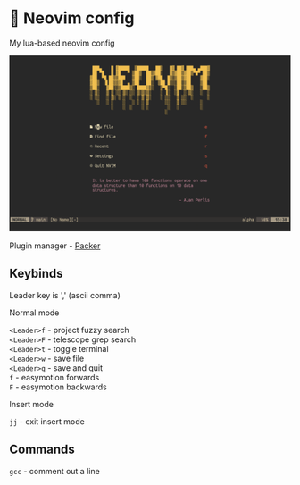 # 📝 Neovim config

My lua-based neovim config

![screenshot](./screenshots/1.png)

Plugin manager - [Packer](https://github.com/wbthomason/packer.nvim)

## Keybinds

Leader key is ',' (ascii comma)

Normal mode

`<Leader>f` - project fuzzy search<br>
`<Leader>F` - telescope grep search<br>
`<Leader>t` - toggle terminal<br>
`<Leader>w` - save file<br>
`<Leader>q` - save and quit<br>
`f` - easymotion forwards<br>
`F` - easymotion backwards<br>

Insert mode

`jj` - exit insert mode

## Commands

`gcc` - comment out a line

